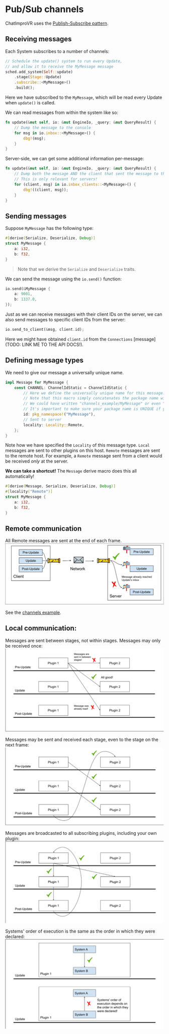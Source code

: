 # Pub/Sub channels
ChatImproVR uses the [Publish-Subscribe pattern](https://en.wikipedia.org/wiki/Publish%E2%80%93subscribe_pattern). 

## Receiving messages
Each System subscribes to a number of channels:
```rust
// Schedule the update() system to run every Update,
// and allow it to receive the MyMessage message
sched.add_system(Self::update)
    .stage(Stage::Update)
    .subscribe::<MyMessage>()
    .build();
```

Here we have subscribed to the `MyMessage`, which will be read every Update when `update()` is called. 

We can read messages from within the system like so:
```rust
fn update(&mut self, io: &mut EngineIo, _query: &mut QueryResult) {
    // Dump the message to the console
    for msg in io.inbox::<MyMessage>() {
        dbg!(msg);
    }
}
```

Server-side, we can get some additional information per-message:
```rust
fn update(&mut self, io: &mut EngineIo, _query: &mut QueryResult) {
    // Dump both the message AND the client that sent the message to the console. 
    // This is only relevant for servers!
    for (client, msg) in io.inbox_clients::<MyMessage>() {
        dbg!((client, msg));
    }
}
```

## Sending messages
Suppose `MyMessage` has the following type:
```rust
#[derive(Serialize, Deserialize, Debug)]
struct MyMessage {
    a: i32,
    b: f32,
}
```
> Note that we derive the `Serialize` and `Deserialize` traits.

We can send the message using the `io.send()` function:
```rust
io.send(&MyMessage {
    a: 9001,
    b: 1337.0,
});
```

Just as we can receive messages with their client IDs on the server, we can also send messages to specific client IDs from the server:
```rust
io.send_to_client(&msg, client.id);
```

Here we might have obtained `client.id` from the `Connections` [message](TODO: LINK ME TO THE API DOCS!).

## Defining message types
We need to give our message a universally unique name.
```rust
impl Message for MyMessage {
    const CHANNEL: ChannelIdStatic = ChannelIdStatic {
        // Here we define the universally unique name for this message.
        // Note that this macro simply concatenates the package name with the name you provide.
        // We could have written "channels_example/MyMessage" or even "jdasjdlfkjasdjfk" instead.
        // It's important to make sure your package name is UNIQUE if you use this macro.
        id: pkg_namespace!("MyMessage"),
        // Sent to server
        locality: Locality::Remote,
    };
}
```

Note how we have specified the `Locality` of this message type. `Local` messages are sent to other plugins on this host. `Remote` messages are sent to the remote host. For example, a `Remote` message sent from a client would be received _only_ at the server.

**We can take a shortcut!** The `Message` derive macro does this all automatically!
```rust
#[derive(Message, Serialize, Deserialize, Debug)]
#[locality("Remote")]
struct MyMessage {
    a: i32,
    b: f32,
}
```

## Remote communication
All Remote messages are sent at the end of each frame.
![Remote messages](./remote_communication.svg)

See the [channels example](https://github.com/ChatImproVR/chatimprovr/blob/main/example_plugins/channels/src/lib.rs).

## Local communication:
Messages are sent between stages, not within stages. Messages may only be received once:
![Local communication diagram](./local_communication.svg)

Messages may be sent and received each stage, even to the stage on the next frame:
![Local communication diagram 2](./local_communication_2.svg)

Messages are broadcasted to all subscribing plugins, including your own plugin:
![Local communication diagram 3](./local_communication_3.svg)

Systems' order of execution is the same as the order in which they were declared:
![Local communication diagram (inside)](./local_communication_inside.svg)

